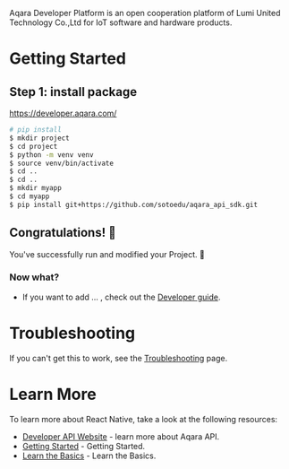 Aqara Developer Platform is an open cooperation platform of Lumi United Technology Co.,Ltd for IoT software and hardware products.

# Getting Started

## Step 1: install package

https://developer.aqara.com/

```bash
# pip install
$ mkdir project
$ cd project
$ python -m venv venv
$ source venv/bin/activate
$ cd ..
$ cd ..
$ mkdir myapp
$ cd myapp
$ pip install git+https://github.com/sotoedu/aqara_api_sdk.git

```

## Congratulations! :tada:

You've successfully run and modified your Project. :partying_face:

### Now what?

- If you want to add ... , check out the [Developer guide](https://developer.aqara.com).


# Troubleshooting

If you can't get this to work, see the [Troubleshooting](https://developer.aqara.com) page.

# Learn More

To learn more about React Native, take a look at the following resources:

- [Developer API Website](https://developer.aqara.com) - learn more about Aqara API.
- [Getting Started](https://opendoc.aqara.cn/en) - Getting Started.
- [Learn the Basics](https://opendoc.aqara.cn/en) - Learn the Basics.
